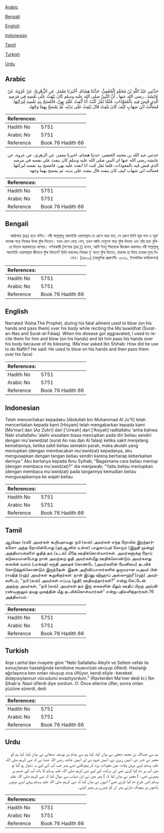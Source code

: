 [Arabic](#arabic)

[Bengali](#bengali)

[English](#english)

[Indonesian](#indonesian)

[Tamil](#tamil)

[Turkish](#turkish)

[Urdu](#urdu)

## Arabic


<div dir="rtl" lang="ar" style={{fontSize:'larger',backgroundColor:'#f8f9fa',padding:20}}>
حَدَّثَنِي عَبْدُ اللَّهِ بْنُ مُحَمَّدٍ الْجُعْفِيُّ، حَدَّثَنَا هِشَامٌ، أَخْبَرَنَا مَعْمَرٌ، عَنِ الزُّهْرِيِّ، عَنْ عُرْوَةَ، عَنْ عَائِشَةَ ـ رضى الله عنها ـ أَنَّ النَّبِيَّ صلى الله عليه وسلم كَانَ يَنْفِثُ عَلَى نَفْسِهِ فِي مَرَضِهِ الَّذِي قُبِضَ فِيهِ بِالْمُعَوِّذَاتِ، فَلَمَّا ثَقُلَ كُنْتُ أَنَا أَنْفِثُ عَلَيْهِ بِهِنَّ، فَأَمْسَحُ بِيَدِ نَفْسِهِ لِبَرَكَتِهَا‏.‏ فَسَأَلْتُ ابْنَ شِهَابٍ كَيْفَ كَانَ يَنْفِثُ قَالَ يَنْفِثُ عَلَى يَدَيْهِ، ثُمَّ يَمْسَحُ بِهِمَا وَجْهَهُ‏.‏
</div>
<div style={{backgroundColor:'#f8f9fa',padding:20, marginBottom: 10}}><table> <thead> <tr> <th>References:</th> <th></th> </tr> </thead> <tbody><tr><td>Hadith No</td><td>5751</td></tr><tr><td>Arabic No</td><td>5751</td></tr><tr><td>Reference</td><td>Book 76 Hadith 66</td></tr></tbody></table></div>


<div dir="rtl" lang="ar" style={{fontSize:'larger',backgroundColor:'#f8f9fa',padding:20}}>
حدثني عبد الله بن محمد الجعفي، حدثنا هشام، اخبرنا معمر، عن الزهري، عن عروة، عن عايشة رضى الله عنها ان النبي صلى الله عليه وسلم كان ينفث على نفسه في مرضه الذي قبض فيه بالمعوذات، فلما ثقل كنت انا انفث عليه بهن، فامسح بيد نفسه لبركتها. فسالت ابن شهاب كيف كان ينفث قال ينفث على يديه، ثم يمسح بهما وجهه
</div>
<div style={{backgroundColor:'#f8f9fa',padding:20, marginBottom: 10}}><table> <thead> <tr> <th>References:</th> <th></th> </tr> </thead> <tbody><tr><td>Hadith No</td><td>5751</td></tr><tr><td>Arabic No</td><td>5751</td></tr><tr><td>Reference</td><td>Book 76 Hadith 66</td></tr></tbody></table></div>

## Bengali


<div dir="rtl" lang="bn" style={{fontSize:'larger',backgroundColor:'#f8f9fa',padding:20}}>
‘আয়িশাহ (রাঃ) হতে বর্ণিত। নবী সাল্লাল্লাহু আলাইহি ওয়াসাল্লাম যে রোগে মারা যান, সে রোগে তিনি সূরা নাস ও সূরা ফালাক্ব পড়ে নিজের উপর ফুঁক দিতেন। যখন রোগ বেড়ে গেল, তখন আমি সেগুলো পড়ে ফুঁক দিতাম এবং তাঁর হাত বুলিয়ে দিতাম বারাকাতের আশায়। বর্ণনাকারী [মা‘মার (রহ.)] বলেন, আমি ইবনু শিহাবকে জিজ্ঞেস করলামঃ নবী সাল্লাল্লাহু আলাইহি ওয়াসাল্লাম কীভাবে ফুঁক দিতেন? তিনি বললেনঃ নিজের দু’ হাতে ফুঁক দিতেন, তারপর তা দিয়ে চেহারা মুছে নিতেন। [৪৪৩৯] (আধুনিক প্রকাশনী- ৫৩৩১, ইসলামিক ফাউন্ডেশন)
</div>
<div style={{backgroundColor:'#f8f9fa',padding:20, marginBottom: 10}}><table> <thead> <tr> <th>References:</th> <th></th> </tr> </thead> <tbody><tr><td>Hadith No</td><td>5751</td></tr><tr><td>Arabic No</td><td>5751</td></tr><tr><td>Reference</td><td>Book 76 Hadith 66</td></tr></tbody></table></div>

## English


<div dir="ltr" lang="en" style={{fontSize:'larger',backgroundColor:'#f8f9fa',padding:20}}>
Narrated 'Aisha:The Prophet, during his fatal ailment used to blow (on his hands and pass them) over his body while reciting the Mu'auwidhat (Surat-an-Nas and Surat-al-Falaq). When his disease got aggravated, I used to recite them for him and blow (on his hands) and let him pass his hands over his body because of its blessing. (Ma'mar asked Ibn Shihab: How did he use to do Nafth? He said: He used to blow on his hands and then pass them over his face)
</div>
<div style={{backgroundColor:'#f8f9fa',padding:20, marginBottom: 10}}><table> <thead> <tr> <th>References:</th> <th></th> </tr> </thead> <tbody><tr><td>Hadith No</td><td>5751</td></tr><tr><td>Arabic No</td><td>5751</td></tr><tr><td>Reference</td><td>Book 76 Hadith 66</td></tr></tbody></table></div>

## Indonesian


<div dir="ltr" lang="id" style={{fontSize:'larger',backgroundColor:'#f8f9fa',padding:20}}>
Telah menceritakan kepadaku [Abdullah bin Muhammad Al Ju'fi] telah menceritakan kepada kami [Hisyam] telah mengabarkan kepada kami [Ma'mar] dari [Az Zuhri] dari ['Urwah] dari ['Aisyah] radliallahu 'anha bahwa Nabi shallallahu 'alaihi wasallam biasa meniupkan pada diri beliau sendiri dengan mu'awwidzat (surat An nas dan Al falaq) ketika sakit menjelang kematiannya, ketika sakit beliau semakin parah, maka akulah yang meniupkan (dengan membacakan mu'awidzat) kepadanya, aku mengusapkan dengan tangan beliau sendiri karena berharap keberkahan darinya." Aku bertanya kepada Ibnu Syihab; "Bagaimana cara beliau meniup (dengan membaca mu'awidzat)?" dia menjawab; "Yaitu beliau meniupkan (dengan membaca mu'awidzat) pada tangannya kemudian beliau mengusapkannya ke wajah beliau
</div>
<div style={{backgroundColor:'#f8f9fa',padding:20, marginBottom: 10}}><table> <thead> <tr> <th>References:</th> <th></th> </tr> </thead> <tbody><tr><td>Hadith No</td><td>5751</td></tr><tr><td>Arabic No</td><td>5751</td></tr><tr><td>Reference</td><td>Book 76 Hadith 66</td></tr></tbody></table></div>

## Tamil


<div dir="ltr" lang="ta" style={{fontSize:'larger',backgroundColor:'#f8f9fa',padding:20}}>
ஆயிஷா (ரலி) அவர்கள் கூறியதாவது: நபி (ஸல்) அவர்கள் எந்த நோயில் இறந்தார்களோ அந்த நோயின்போது (குர்ஆனில் உள்ள) பாதுகாப்புக் கோரும் (இறுதி மூன்று) அத்தியாயங்களை ஓதித் தம் (உடல்) மீதே ஊதிக்கொள்வார்கள். அவர்களுக்கு நோய் கடுமையானபோது நான் அவற்றை ஓதி அவர்கள்மீது ஊதிக்கொண்டும் அவர்களது கையின் வளம் (பரக்கத்) கருதி அதைக் கொண்டே (அவர்களின் மேனியை) தடவிக் கொடுத்துக்கொண்டும் இருந்தேன். இதன் அறிவிப்பாளர்களில் ஒருவரான மஅமர் பின் ராஷித் (ரஹ்) அவர்கள் கூறுகிறார்கள்: நான் இப்னு ஷிஹாப் அஸ்ஸுஹ்ரீ (ரஹ்) அவர்களிடம், ‘‘நபி (ஸல்) அவர்கள் எப்படி (ஓதி) ஊதிவந்தார்கள்?” என்று கேட்டேன். அதற்கு அவர்கள், ‘‘நபி (ஸல்) அவர்கள் தம் இரு கைகளின் மீதும் ஊதிப் பிறகு அவ்விரண்டினாலும் தமது முகத்தின் மீது தடவிக்கொள்வார்கள்” என்று பதிலளித்தார்கள்.76 அத்தியாயம் :
</div>
<div style={{backgroundColor:'#f8f9fa',padding:20, marginBottom: 10}}><table> <thead> <tr> <th>References:</th> <th></th> </tr> </thead> <tbody><tr><td>Hadith No</td><td>5751</td></tr><tr><td>Arabic No</td><td>5751</td></tr><tr><td>Reference</td><td>Book 76 Hadith 66</td></tr></tbody></table></div>

## Turkish


<div dir="ltr" lang="tr" style={{fontSize:'larger',backgroundColor:'#f8f9fa',padding:20}}>
Aişe r.anha'dan rivayete göre "Nebi Sallallahu Aleyhi ve Sellem vefatı ile sonuçlanan hastalığında kendisine muavvizatı okuyup üflerdi. Hastalığı ağırlaşınca ben onları okuyup ona üflüyor, kendi eliyle -bereketi dolayısıylaonun vücudunu sıvazlıyordum." (Ravilerden Ma'mer dedi ki:) İbn Şihab'a: Nasıl üflerdi diye sordum. O: Önce ellerine üfler, sonra onları yüzüne sürerdi, dedi
</div>
<div style={{backgroundColor:'#f8f9fa',padding:20, marginBottom: 10}}><table> <thead> <tr> <th>References:</th> <th></th> </tr> </thead> <tbody><tr><td>Hadith No</td><td>5751</td></tr><tr><td>Arabic No</td><td>5751</td></tr><tr><td>Reference</td><td>Book 76 Hadith 66</td></tr></tbody></table></div>

## Urdu


<div dir="rtl" lang="ur" style={{fontSize:'larger',backgroundColor:'#f8f9fa',padding:20}}>
ہم سے عبداللہ بن محمد جعفی نے بیان کیا، کہا ہم سے ہشام بن یوسف صنعانی نے بیان کیا، کہا ہم کو معمر نے خبر دی، انہیں زہری نے، انہیں عروہ نے اور انہیں عائشہ رضی اللہ عنہا نے کہ نبی کریم صلی اللہ علیہ وسلم اپنے مرض وفات میں معوذات پڑھ کر پھونکتے تھے پھر جب آپ کے لیے یہ دشوار ہو گیا تو میں آپ پر دم کیا کرتی تھی اور برکت کے لیے نبی کریم صلی اللہ علیہ وسلم کا ہاتھ آپ کے جسم پر پھیرتی تھی۔ ( معمر نے بیان کیا کہ ) پھر میں نے ابن شہاب سے سوال کیا کہ نبی کریم صلی اللہ علیہ وسلم کس طرح دم کیا کرتے تھے؟ انہوں نے بیان کیا کہ نبی کریم صلی اللہ علیہ وسلم پہلے اپنے دونوں ہاتھوں پر پھونک مارتے پھر ان کو چہرے پر پھیر لیتے۔
</div>
<div style={{backgroundColor:'#f8f9fa',padding:20, marginBottom: 10}}><table> <thead> <tr> <th>References:</th> <th></th> </tr> </thead> <tbody><tr><td>Hadith No</td><td>5751</td></tr><tr><td>Arabic No</td><td>5751</td></tr><tr><td>Reference</td><td>Book 76 Hadith 66</td></tr></tbody></table></div>